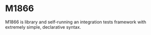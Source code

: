 # M1866

M1866 is library and self-running an integration tests framework with extremely simple, declarative syntax.
